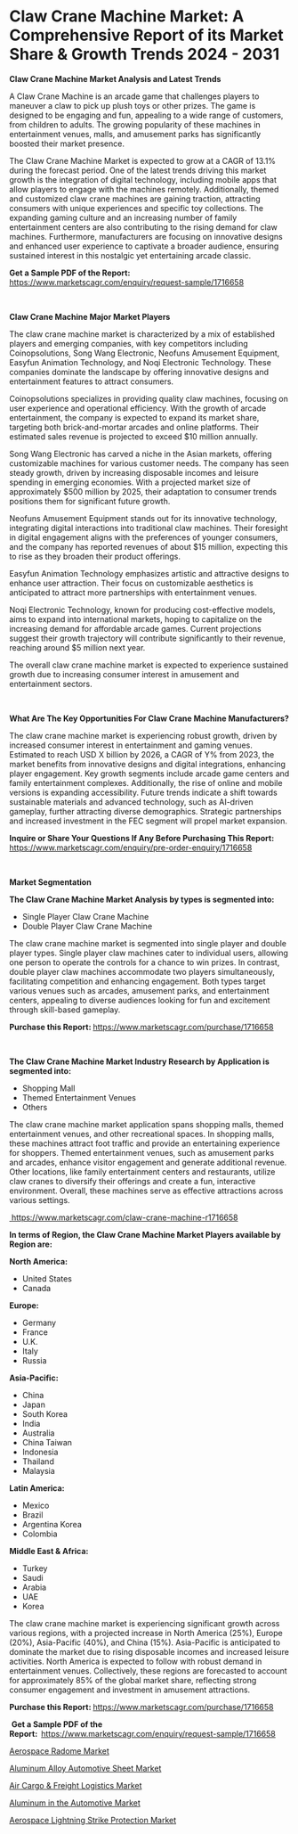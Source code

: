 <p><h1>Claw Crane Machine Market: A Comprehensive Report of its Market Share & Growth Trends 2024 - 2031</h1></p><p><strong>Claw Crane Machine Market Analysis and Latest Trends</strong></p>
<p><p>A Claw Crane Machine is an arcade game that challenges players to maneuver a claw to pick up plush toys or other prizes. The game is designed to be engaging and fun, appealing to a wide range of customers, from children to adults. The growing popularity of these machines in entertainment venues, malls, and amusement parks has significantly boosted their market presence.</p><p>The Claw Crane Machine Market is expected to grow at a CAGR of 13.1% during the forecast period. One of the latest trends driving this market growth is the integration of digital technology, including mobile apps that allow players to engage with the machines remotely. Additionally, themed and customized claw crane machines are gaining traction, attracting consumers with unique experiences and specific toy collections. The expanding gaming culture and an increasing number of family entertainment centers are also contributing to the rising demand for claw machines. Furthermore, manufacturers are focusing on innovative designs and enhanced user experience to captivate a broader audience, ensuring sustained interest in this nostalgic yet entertaining arcade classic.</p></p>
<p><strong>Get a Sample PDF of the Report:&nbsp;</strong> <a href="https://www.marketscagr.com/enquiry/request-sample/1716658?utm_campaign=1284&utm_medium=2&utm_source=Github&utm_content=ia&utm_term=13102024&utm_id=claw-crane-machine">https://www.marketscagr.com/enquiry/request-sample/1716658</a></p>
<p>&nbsp;</p>
<p><strong>Claw Crane Machine Major Market Players</strong></p>
<p><p>The claw crane machine market is characterized by a mix of established players and emerging companies, with key competitors including Coinopsolutions, Song Wang Electronic, Neofuns Amusement Equipment, Easyfun Animation Technology, and Noqi Electronic Technology. These companies dominate the landscape by offering innovative designs and entertainment features to attract consumers.</p><p>Coinopsolutions specializes in providing quality claw machines, focusing on user experience and operational efficiency. With the growth of arcade entertainment, the company is expected to expand its market share, targeting both brick-and-mortar arcades and online platforms. Their estimated sales revenue is projected to exceed $10 million annually.</p><p>Song Wang Electronic has carved a niche in the Asian markets, offering customizable machines for various customer needs. The company has seen steady growth, driven by increasing disposable incomes and leisure spending in emerging economies. With a projected market size of approximately $500 million by 2025, their adaptation to consumer trends positions them for significant future growth.</p><p>Neofuns Amusement Equipment stands out for its innovative technology, integrating digital interactions into traditional claw machines. Their foresight in digital engagement aligns with the preferences of younger consumers, and the company has reported revenues of about $15 million, expecting this to rise as they broaden their product offerings.</p><p>Easyfun Animation Technology emphasizes artistic and attractive designs to enhance user attraction. Their focus on customizable aesthetics is anticipated to attract more partnerships with entertainment venues. </p><p>Noqi Electronic Technology, known for producing cost-effective models, aims to expand into international markets, hoping to capitalize on the increasing demand for affordable arcade games. Current projections suggest their growth trajectory will contribute significantly to their revenue, reaching around $5 million next year.</p><p>The overall claw crane machine market is expected to experience sustained growth due to increasing consumer interest in amusement and entertainment sectors.</p></p>
<p>&nbsp;</p>
<p><strong>What Are The Key Opportunities For Claw Crane Machine Manufacturers?</strong></p>
<p><p>The claw crane machine market is experiencing robust growth, driven by increased consumer interest in entertainment and gaming venues. Estimated to reach USD X billion by 2026, a CAGR of Y% from 2023, the market benefits from innovative designs and digital integrations, enhancing player engagement. Key growth segments include arcade game centers and family entertainment complexes. Additionally, the rise of online and mobile versions is expanding accessibility. Future trends indicate a shift towards sustainable materials and advanced technology, such as AI-driven gameplay, further attracting diverse demographics. Strategic partnerships and increased investment in the FEC segment will propel market expansion.</p></p>
<p><strong>Inquire or Share Your Questions If Any Before Purchasing This Report:</strong> <a href="https://www.marketscagr.com/enquiry/pre-order-enquiry/1716658?utm_campaign=1284&utm_medium=2&utm_source=Github&utm_content=ia&utm_term=13102024&utm_id=claw-crane-machine">https://www.marketscagr.com/enquiry/pre-order-enquiry/1716658</a></p>
<p>&nbsp;</p>
<p><strong>Market Segmentation</strong></p>
<p><strong>The Claw Crane Machine Market Analysis by types is segmented into:</strong></p>
<p><ul><li>Single Player Claw Crane Machine</li><li>Double Player Claw Crane Machine</li></ul></p>
<p><p>The claw crane machine market is segmented into single player and double player types. Single player claw machines cater to individual users, allowing one person to operate the controls for a chance to win prizes. In contrast, double player claw machines accommodate two players simultaneously, facilitating competition and enhancing engagement. Both types target various venues such as arcades, amusement parks, and entertainment centers, appealing to diverse audiences looking for fun and excitement through skill-based gameplay.</p></p>
<p><strong>Purchase this Report:&nbsp;</strong><a href="https://www.marketscagr.com/purchase/1716658?utm_campaign=1284&utm_medium=2&utm_source=Github&utm_content=ia&utm_term=13102024&utm_id=claw-crane-machine">https://www.marketscagr.com/purchase/1716658</a></p>
<p>&nbsp;</p>
<p><strong>The Claw Crane Machine Market Industry Research by Application is segmented into:</strong></p>
<p><ul><li>Shopping Mall</li><li>Themed Entertainment Venues</li><li>Others</li></ul></p>
<p><p>The claw crane machine market application spans shopping malls, themed entertainment venues, and other recreational spaces. In shopping malls, these machines attract foot traffic and provide an entertaining experience for shoppers. Themed entertainment venues, such as amusement parks and arcades, enhance visitor engagement and generate additional revenue. Other locations, like family entertainment centers and restaurants, utilize claw cranes to diversify their offerings and create a fun, interactive environment. Overall, these machines serve as effective attractions across various settings.</p></p>
<p><a href="https://www.marketscagr.com/claw-crane-machine-r1716658?utm_campaign=1284&utm_medium=2&utm_source=Github&utm_content=ia&utm_term=13102024&utm_id=claw-crane-machine">&nbsp;https://www.marketscagr.com/claw-crane-machine-r1716658</a></p>
<p><strong>In terms of Region, the Claw Crane Machine Market Players available by Region are:</strong></p>
<p>
    <p> <strong> North America: </strong>
        <ul>
            <li>United States</li>
            <li>Canada</li>
        </ul>
        </p> 
    <p> <strong> Europe: </strong>
        <ul>
            <li>Germany</li>
            <li>France</li>
            <li>U.K.</li>
            <li>Italy</li>
            <li>Russia</li>
        </ul>
        </p> 
    <p> <strong> Asia-Pacific: </strong>
        <ul>
            <li>China</li>
            <li>Japan</li>
            <li>South Korea</li>
            <li>India</li>
            <li>Australia</li>
            <li>China Taiwan</li>
            <li>Indonesia</li>
            <li>Thailand</li>
            <li>Malaysia</li>
        </ul>
        </p> 
    <p> <strong> Latin America: </strong>
        <ul>
            <li>Mexico</li>
            <li>Brazil</li>
            <li>Argentina Korea</li>
            <li>Colombia</li>
        </ul>
        </p> 
    <p> <strong> Middle East & Africa: </strong>
        <ul>
            <li>Turkey</li>
            <li>Saudi</li>
            <li>Arabia</li>
            <li>UAE</li>
            <li>Korea</li>
        </ul>
    </p>
    </p>
<p><p>The claw crane machine market is experiencing significant growth across various regions, with a projected increase in North America (25%), Europe (20%), Asia-Pacific (40%), and China (15%). Asia-Pacific is anticipated to dominate the market due to rising disposable incomes and increased leisure activities. North America is expected to follow with robust demand in entertainment venues. Collectively, these regions are forecasted to account for approximately 85% of the global market share, reflecting strong consumer engagement and investment in amusement attractions.</p></p>
<p><strong>Purchase this Report: </strong><a href="https://www.marketscagr.com/purchase/1716658?utm_campaign=1284&utm_medium=2&utm_source=Github&utm_content=ia&utm_term=13102024&utm_id=claw-crane-machine">https://www.marketscagr.com/purchase/1716658</a></p>
<p>&nbsp;<strong>Get a Sample PDF of the Report:&nbsp;&nbsp;</strong><a href="https://www.marketscagr.com/enquiry/request-sample/1716658?utm_campaign=1284&utm_medium=2&utm_source=Github&utm_content=ia&utm_term=13102024&utm_id=claw-crane-machine">https://www.marketscagr.com/enquiry/request-sample/1716658</a></p>
<p><strong></strong></p>
<p><p><a href="https://www.linkedin.com/pulse/aerospace-radome-market-size-share-analysis-growth-tqlce?utm_campaign=1284&utm_medium=2&utm_source=Github&utm_content=ia&utm_term=13102024&utm_id=claw-crane-machine">Aerospace Radome Market</a></p><p><a href="https://www.linkedin.com/pulse/aluminum-alloy-automotive-sheet-industry-sector-market-dynamics-chcec?utm_campaign=1284&utm_medium=2&utm_source=Github&utm_content=ia&utm_term=13102024&utm_id=claw-crane-machine">Aluminum Alloy Automotive Sheet Market</a></p><p><a href="https://www.linkedin.com/pulse/air-cargo-freight-logistics-market-emerging-trends-future-prospects-grwde?utm_campaign=1284&utm_medium=2&utm_source=Github&utm_content=ia&utm_term=13102024&utm_id=claw-crane-machine">Air Cargo & Freight Logistics Market</a></p><p><a href="https://www.linkedin.com/pulse/aluminum-automotive-market-research-report-exploring-size-revenue-ovwxc?utm_campaign=1284&utm_medium=2&utm_source=Github&utm_content=ia&utm_term=13102024&utm_id=claw-crane-machine">Aluminum in the Automotive Market</a></p><p><a href="https://www.linkedin.com/pulse/aerospace-lightning-strike-protection-market-outlook-share-rsb1e?utm_campaign=1284&utm_medium=2&utm_source=Github&utm_content=ia&utm_term=13102024&utm_id=claw-crane-machine">Aerospace Lightning Strike Protection Market</a></p></p>